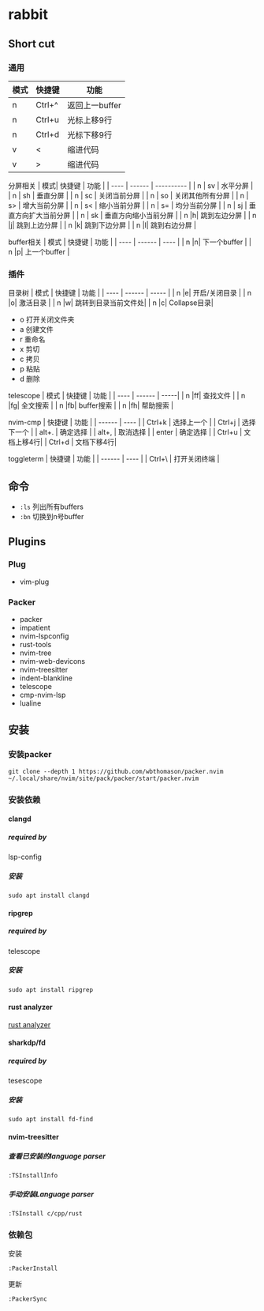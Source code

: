 # rabbit

## Short cut

### 通用
| 模式 | 快捷键 |  功能  |
| ---- | ------ | ------ |
|  n  | Ctrl+^ | 返回上一buffer|
|  n  | Ctrl+u | 光标上移9行 |
|  n  | Ctrl+d | 光标下移9行 |
|  v  |   <    | 缩进代码    |
|  v  |   >    | 缩进代码    |

分屏相关
| 模式| 快捷键 |   功能      |
| ---- | ------ | ---------- |
|  n  |   sv   | 水平分屏 |
|  n  |   sh   | 垂直分屏 |
|  n  |   sc   | 关闭当前分屏 |
|  n  |   so   | 关闭其他所有分屏 |
|  n  |   s>   | 增大当前分屏 |
|  n  |   s<   | 缩小当前分屏 |
|  n  |   s=   | 均分当前分屏 |
|  n  |   sj   | 垂直方向扩大当前分屏 |
|  n  |   sk   | 垂直方向缩小当前分屏 |
|  n  |<leader>h| 跳到左边分屏 |
|  n  |<leader>j| 跳到上边分屏 |
|  n  |<leader>k| 跳到下边分屏 |
|  n  |<leader>l| 跳到右边分屏 |

buffer相关
| 模式 | 快捷键 | 功能 |
| ---- | ------ | ---- |
|  n  |<leader>n| 下一个buffer |
|  n  |<leader>p| 上一个buffer |

### 插件
目录树
| 模式 | 快捷键 | 功能 |
| ---- | ------ | ----- |
|  n   |<leader>e| 开启/关闭目录 |
|  n   |<leader>o| 激活目录    |
|  n   |<leader>w| 跳转到目录当前文件处|
|  n   |<leader>c| Collapse目录|

* o 打开关闭文件夹
* a 创建文件
* r 重命名
* x 剪切
* c 拷贝
* p 粘贴
* d 删除

telescope
| 模式 | 快捷键 | 功能 |
| ---- | ------ | -----|
|  n   |<leader>ff| 查找文件 |
|  n   |<leader>fg| 全文搜索 |
|  n   |<leader>fb| buffer搜索 |
|  n   |<leader>fh| 帮助搜索 |

nvim-cmp
| 快捷键 | 功能 |
| ------ | ---- |
| Ctrl+k | 选择上一个 |
| Ctrl+j | 选择下一个 |
| alt+.  | 确定选择   |
| alt+,  | 取消选择   |
| enter  | 确定选择   |
| Ctrl+u | 文档上移4行|
| Ctrl+d | 文档下移4行|

toggleterm
| 快捷键 | 功能 |
| ------ | ---- |
| Ctrl+\ | 打开关闭终端 |

## 命令
* `:ls` 列出所有buffers
* `:bn` 切换到n号buffer

## Plugins
### Plug
* vim-plug

### Packer
* packer
* impatient
* nvim-lspconfig
* rust-tools
* nvim-tree
* nvim-web-devicons
* nvim-treesitter
* indent-blankline
* telescope
* cmp-nvim-lsp
* lualine

## 安装
### 安装packer
```
git clone --depth 1 https://github.com/wbthomason/packer.nvim ~/.local/share/nvim/site/pack/packer/start/packer.nvim
```

### 安装依赖
#### clangd
##### required by
lsp-config
##### 安装
```
sudo apt install clangd
```

#### ripgrep
##### required by
telescope
##### 安装
```
sudo apt install ripgrep
```

#### rust analyzer
[rust analyzer](https://rust-analyzer.github.io/manual.html#rust-analyzer-language-server-binary)

#### sharkdp/fd
##### required by
tesescope
##### 安装
```
sudo apt install fd-find
```

#### nvim-treesitter
##### 查看已安装的language parser
```
:TSInstallInfo
```

##### 手动安装Language parser
```
:TSInstall c/cpp/rust
```

### 依赖包
安装
```
:PackerInstall
```
更新
```
:PackerSync
```
